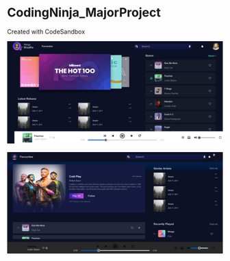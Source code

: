 # CodingNinja_MajorProject
Created with CodeSandbox

<img src="https://github.com/ezio-24/CodingNinja_MajorProject/blob/main/Screenshot%202022-04-24%20at%2010-04-53%20Ninja%20Studio%20-%20Music%20Player.png"/>
<br>
<br>
<img src="https://github.com/ezio-24/CodingNinja_MajorProject/blob/main/Screenshot%202022-04-24%20at%2010-09-14%20Playlist-1.png"/>
